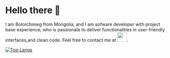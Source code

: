 # Hello there 👋 
I am Bolorchimeg from Mongolia, and I am sofware developer with project base experience, who is passionate to deliver functionalities in user-friendly interfaces,and clean code. 
Feel free to contact me at <a href="https://www.linkedin.com/in/bolorchimeg-munkhbold/"><img height="30" src="https://github.com/WaylonWalker/WaylonWalker/blob/main/icon/linkedin.png?raw=true"></a>. 

[![Top Langs](https://github-readme-stats.vercel.app/api/top-langs/?username=anuraghazra)](https://github.com/Bebolor/Bebolor/edit/main/README.md)




